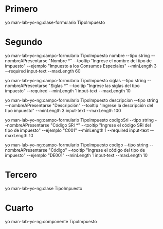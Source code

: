 # Primero
yo man-lab-yo-ng:clase-formulario TipoImpuesto
# Segundo
yo man-lab-yo-ng:campo-formulario TipoImpuesto nombre --tipo string --nombreAPresentarse "Nombre *" --tooltip "Ingrese el nombre del tipo de impuesto" --ejemplo "Impuesto a los Consumos Especiales" --minLength 3 --required input-text --maxLength 60

yo man-lab-yo-ng:campo-formulario TipoImpuesto siglas --tipo string --nombreAPresentarse "Siglas *" --tooltip "Ingrese las siglas del tipo impuesto" --required --minLength 1 input-text --maxLength 10

yo man-lab-yo-ng:campo-formulario TipoImpuesto descripcion --tipo string --nombreAPresentarse "Descripción" --tooltip "Ingrese la descripción del tipo impuesto" --minLength 3 input-text --maxLength 100

yo man-lab-yo-ng:campo-formulario TipoImpuesto codigoSri --tipo string --nombreAPresentarse "Código SRI *" --tooltip "Ingrese el código SRI del tipo de impuesto" --ejemplo "C001" --minLength 1 --required input-text --maxLength 10

yo man-lab-yo-ng:campo-formulario TipoImpuesto codigo --tipo string --nombreAPresentarse "Código" --tooltip "Ingrese el código del tipo de impuesto" --ejemplo "DE001" --minLength 1 input-text --maxLength 10

# Tercero 
yo man-lab-yo-ng:clase TipoImpuesto
# Cuarto
yo man-lab-yo-ng:componente TipoImpuesto
